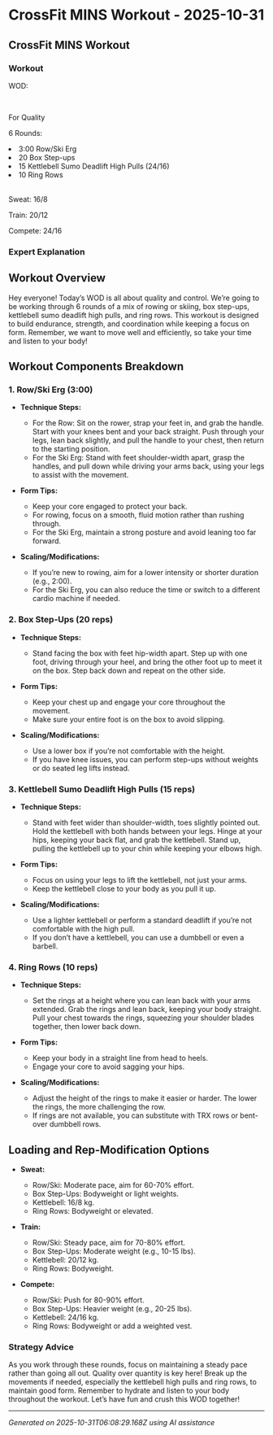 # CrossFit MINS Workout - 2025-10-31

## CrossFit MINS Workout

### Workout
<p class="mb-2">WOD:</p><br><p class="mb-2">For Quality</p><p class="mb-2">6 Rounds:</p><li class="ml-4">3:00 Row/Ski Erg</li><li class="ml-4">20 Box Step-ups</li><li class="ml-4">15 Kettlebell Sumo Deadlift High Pulls (24/16)</li><li class="ml-4">10 Ring Rows</li><br><p class="mb-2">Sweat: 16/8</p><p class="mb-2">Train: 20/12</p><p class="mb-2">Compete: 24/16</p>

### Expert Explanation
## Workout Overview

Hey everyone! Today’s WOD is all about quality and control. We’re going to be working through 6 rounds of a mix of rowing or skiing, box step-ups, kettlebell sumo deadlift high pulls, and ring rows. This workout is designed to build endurance, strength, and coordination while keeping a focus on form. Remember, we want to move well and efficiently, so take your time and listen to your body!

## Workout Components Breakdown

### 1. Row/Ski Erg (3:00)

- **Technique Steps:**
    - For the Row: Sit on the rower, strap your feet in, and grab the handle. Start with your knees bent and your back straight. Push through your legs, lean back slightly, and pull the handle to your chest, then return to the starting position.
    - For the Ski Erg: Stand with feet shoulder-width apart, grasp the handles, and pull down while driving your arms back, using your legs to assist with the movement.

- **Form Tips:**
    - Keep your core engaged to protect your back.
    - For rowing, focus on a smooth, fluid motion rather than rushing through.
    - For the Ski Erg, maintain a strong posture and avoid leaning too far forward.

- **Scaling/Modifications:**
    - If you’re new to rowing, aim for a lower intensity or shorter duration (e.g., 2:00).
    - For the Ski Erg, you can also reduce the time or switch to a different cardio machine if needed.

### 2. Box Step-Ups (20 reps)

- **Technique Steps:**
    - Stand facing the box with feet hip-width apart. Step up with one foot, driving through your heel, and bring the other foot up to meet it on the box. Step back down and repeat on the other side.

- **Form Tips:**
    - Keep your chest up and engage your core throughout the movement.
    - Make sure your entire foot is on the box to avoid slipping.

- **Scaling/Modifications:**
    - Use a lower box if you’re not comfortable with the height.
    - If you have knee issues, you can perform step-ups without weights or do seated leg lifts instead.

### 3. Kettlebell Sumo Deadlift High Pulls (15 reps)

- **Technique Steps:**
    - Stand with feet wider than shoulder-width, toes slightly pointed out. Hold the kettlebell with both hands between your legs. Hinge at your hips, keeping your back flat, and grab the kettlebell. Stand up, pulling the kettlebell up to your chin while keeping your elbows high.

- **Form Tips:**
    - Focus on using your legs to lift the kettlebell, not just your arms.
    - Keep the kettlebell close to your body as you pull it up.

- **Scaling/Modifications:**
    - Use a lighter kettlebell or perform a standard deadlift if you’re not comfortable with the high pull.
    - If you don’t have a kettlebell, you can use a dumbbell or even a barbell.

### 4. Ring Rows (10 reps)

- **Technique Steps:**
    - Set the rings at a height where you can lean back with your arms extended. Grab the rings and lean back, keeping your body straight. Pull your chest towards the rings, squeezing your shoulder blades together, then lower back down.

- **Form Tips:**
    - Keep your body in a straight line from head to heels.
    - Engage your core to avoid sagging your hips.

- **Scaling/Modifications:**
    - Adjust the height of the rings to make it easier or harder. The lower the rings, the more challenging the row.
    - If rings are not available, you can substitute with TRX rows or bent-over dumbbell rows.

## Loading and Rep-Modification Options

- **Sweat:** 
    - Row/Ski: Moderate pace, aim for 60-70% effort.
    - Box Step-Ups: Bodyweight or light weights.
    - Kettlebell: 16/8 kg.
    - Ring Rows: Bodyweight or elevated.

- **Train:** 
    - Row/Ski: Steady pace, aim for 70-80% effort.
    - Box Step-Ups: Moderate weight (e.g., 10-15 lbs).
    - Kettlebell: 20/12 kg.
    - Ring Rows: Bodyweight.

- **Compete:** 
    - Row/Ski: Push for 80-90% effort.
    - Box Step-Ups: Heavier weight (e.g., 20-25 lbs).
    - Kettlebell: 24/16 kg.
    - Ring Rows: Bodyweight or add a weighted vest.

### Strategy Advice

As you work through these rounds, focus on maintaining a steady pace rather than going all out. Quality over quantity is key here! Break up the movements if needed, especially the kettlebell high pulls and ring rows, to maintain good form. Remember to hydrate and listen to your body throughout the workout. Let’s have fun and crush this WOD together!

---
*Generated on 2025-10-31T06:08:29.168Z using AI assistance*
